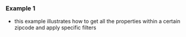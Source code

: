 ### Example 1
* this example illustrates how to get all the properties within a certain zipcode and apply specific filters
